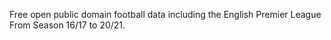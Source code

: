 Free open public domain football data including the  English Premier League From Season 16/17 to 20/21.
